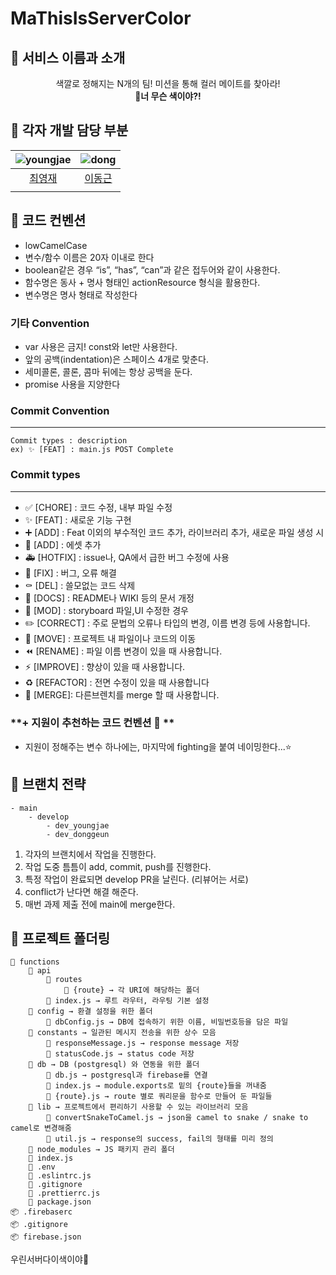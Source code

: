 # MaThisIsServerColor


## 📌 서비스 이름과 소개 

<div align="center"> 
색깔로 정해지는 N개의 팀! 미션을 통해 컬러 메이트를 찾아라!  <br>
<b>🎨너 무슨 색이야?! </b>
</div>

## 📌 각자 개발 담당 부분

| ![youngjae](https://user-images.githubusercontent.com/49263163/142730145-227e5da0-a5f7-4b8f-bf15-7da89f223cd4.png) | ![dong](https://user-images.githubusercontent.com/49263163/142730195-372b99b2-7487-4cf7-b86e-34b26d51d921.png) |
| :----------------------------------------------------------: | :----------------------------------------------------------: |
|           [최영재](https://github.com/realwhyjay)            |             [이동근](https://github.com/geeneve)             |
|                                                              |                                                              |

</div>

## 📌 코드 컨벤션

- lowCamelCase
- 변수/함수 이름은 20자 이내로 한다
- boolean같은 경우 “is”, “has”, “can”과 같은 접두어와 같이 사용한다.
- 함수명은 동사 + 명사 형태인 actionResource 형식을 활용한다.
- 변수명은 명사 형태로 작성한다

### 기타 Convention

- var 사용은 금지! const와 let만 사용한다.
- 앞의 공백(indentation)은 스페이스 4개로 맞춘다.
- 세미콜론, 콜론, 콤마 뒤에는 항상 공백을 둔다.
- promise 사용을 지양한다

### Commit Convention

------

```tsx
Commit types : description
ex) ✨ [FEAT] : main.js POST Complete
```

### Commit types

------

- ✅ [CHORE] : 코드 수정, 내부 파일 수정
- ✨ [FEAT] : 새로운 기능 구현
- ➕ [ADD] : Feat 이외의 부수적인 코드 추가, 라이브러리 추가, 새로운 파일 생성 시
- 🍱 [ADD] : 에셋 추가
- 🚑️ [HOTFIX] : issue나, QA에서 급한 버그 수정에 사용
- 🔨 [FIX] : 버그, 오류 해결
- ⚰️ [DEL] : 쓸모없는 코드 삭제
- 📝 [DOCS] : README나 WIKI 등의 문서 개정
- 💄 [MOD] : storyboard 파일,UI 수정한 경우
- ✏️ [CORRECT] : 주로 문법의 오류나 타입의 변경, 이름 변경 등에 사용합니다.
- 🚚 [MOVE] : 프로젝트 내 파일이나 코드의 이동
- ⏪️ [RENAME] : 파일 이름 변경이 있을 때 사용합니다.
- ⚡️ [IMPROVE] : 향상이 있을 때 사용합니다.
- ♻️ [REFACTOR] : 전면 수정이 있을 때 사용합니다
- 🔀 [MERGE]: 다른브렌치를 merge 할 때 사용합니다.



### **+ 지원이 추천하는 코드 컨벤션 🌰 **

- 지원이 정해주는 변수 하나에는, 마지막에 fighting을 붙여 네이밍한다...⭐️



## 📌 브랜치 전략

```
- main
	- develop
		- dev_youngjae
		- dev_donggeun
```

1. 각자의 브랜치에서 작업을 진행한다.
2. 작업 도중 틈틈이 add, commit, push를 진행한다.
3. 특정 작업이 완료되면 develop PR을 날린다. (리뷰어는 서로)
4. conflict가 난다면 해결 해준다.
5. 매번 과제 제출 전에 main에 merge한다.



## 📌 프로젝트 폴더링

```
📂 functions
    📂 api
        📂 routes
            📂 {route} → 각 URI에 해당하는 폴더
        📜 index.js → 루트 라우터, 라우팅 기본 설정
    📂 config → 환결 설정을 위한 폴더
        📜 dbConfig.js → DB에 접속하기 위한 이름, 비밀번호등을 담은 파일
    📂 constants → 일관된 메시지 전송을 위한 상수 모음
        📜 responseMessage.js → response message 저장
        📜 statusCode.js → status code 저장
    📂 db → DB (postgresql) 와 연동을 위한 폴더
        📜 db.js → postgresql과 firebase를 연결
        📜 index.js → module.exports로 밑의 {route}들을 꺼내줌
        📜 {route}.js → route 별로 쿼리문을 함수로 만들어 둔 파일들
    📂 lib → 프로젝트에서 편리하기 사용할 수 있는 라이브러리 모음
        📜 convertSnakeToCamel.js → json을 camel to snake / snake to camel로 변경해줌
        📜 util.js → response의 success, fail의 형태를 미리 정의
    📂 node_modules → JS 패키지 관리 폴더
    📜 index.js
    📜 .env
    📜 .eslintrc.js
    📜 .gitignore
    📜 .prettierrc.js
    📜 package.json
📦 .firebaserc
📦 .gitignore
📦 firebase.json
```



우린서버다이색이야🎨

